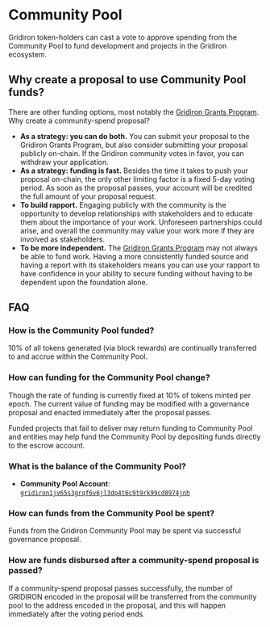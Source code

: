 <!--
order: 5
-->

# Community Pool

Gridiron token-holders can cast a vote to approve spending from the Community Pool to fund development and projects in the Gridiron ecosystem.

## Why create a proposal to use Community Pool funds?

There are other funding options, most notably the [Gridiron Grants Program](https://medium.com/gridchain/announcing-gridiron-grants-78aa28562db6). Why create a community-spend proposal?

- **As a strategy: you can do both.** You can submit your proposal to the Gridiron Grants Program, but also consider submitting your proposal publicly on-chain. If the Gridiron community votes in favor, you can withdraw your application.
- **As a strategy: funding is fast.** Besides the time it takes to push your proposal on-chain, the only other limiting factor is a fixed 5-day voting period. As soon as the proposal passes, your account will be credited the full amount of your proposal request.
- **To build rapport.** Engaging publicly with the community is the opportunity to develop relationships with stakeholders and to educate them about the importance of your work. Unforeseen partnerships could arise, and overall the community may value your work more if they are involved as stakeholders.
- **To be more independent.** The [Gridiron Grants Program](https://medium.com/gridchain/announcing-gridiron-grants-78aa28562db6) may not always be able to fund work. Having a more consistently funded source and having a report with its stakeholders means you can use your rapport to have confidence in your ability to secure funding without having to be dependent upon the foundation alone.

## FAQ

### How is the Community Pool funded?

10% of all tokens generated (via block rewards) are continually transferred to and accrue within the Community Pool.

### How can funding for the Community Pool change?

Though the rate of funding is currently fixed at 10% of tokens minted per epoch. The current value of funding may be modified with a governance proposal and enacted immediately after the proposal passes.

Funded projects that fail to deliver may return funding to Community Pool and entities may help fund the Community Pool by depositing funds directly to the escrow account.

### What is the balance of the Community Pool?

- **Community Pool Account**: [`gridiron1jv65s3grqf6v6jl3dp4t6c9t9rk99cd8974jnh`](https://www.mintscan.io/gridiron/account/gridiron1jv65s3grqf6v6jl3dp4t6c9t9rk99cd8974jnh)

### How can funds from the Community Pool be spent?

Funds from the Gridiron Community Pool may be spent via successful governance proposal.

### How are funds disbursed after a community-spend proposal is passed?

If a community-spend proposal passes successfully, the number of GRIDIRON encoded in the proposal will be transferred from the community pool to the address encoded in the proposal, and this will happen immediately after the voting period ends.
